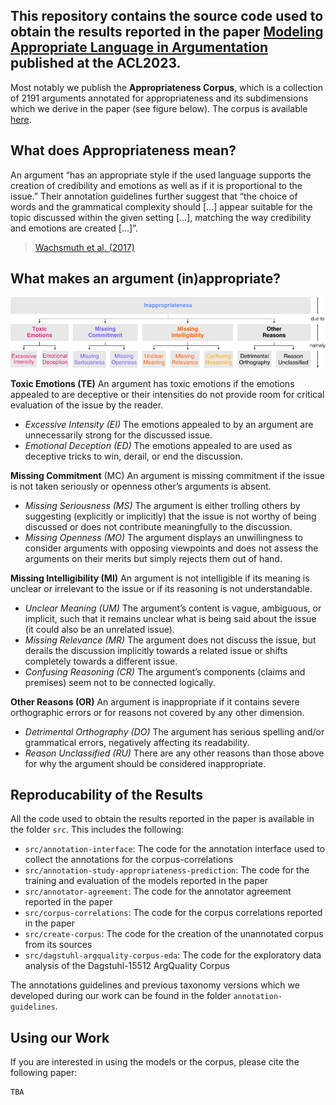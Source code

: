 This repository contains the source code used to obtain the results reported in the paper [Modeling Appropriate Language in Argumentation](https://arxiv.org/abs/2305.14935) published at the ACL2023.
--
Most notably we publish the **Appropriateness Corpus**, which is a collection of 2191 arguments annotated for appropriateness and its subdimensions which we derive in the paper (see figure below). The corpus is available [here](https://github.com/timonziegenbein/appropriateness-corpus/blob/main/data/appropriateness-corpus/appropriateness_corpus_conservative.csv). 

## What does Appropriateness mean?
An argument “has an appropriate style if the used language supports the creation of credibility and emotions as well as if it is proportional to the issue.” Their annotation guidelines further suggest that “the choice of words and the grammatical complexity should [...] appear suitable for the topic discussed within the given setting [...], matching the way credibility and emotions are created [...]”. 
> [Wachsmuth et al. (2017)](https://aclanthology.org/E17-1017/)

## What makes an argument (in)appropriate?
![](https://github.com/timonziegenbein/appropriateness-corpus/blob/main/annotation-guidelines/appropriateness-taxonomy-vertical.svg)

**Toxic Emotions (TE)** An argument has toxic emotions if the emotions appealed to are deceptive or their intensities do not provide room for critical evaluation of the issue by the reader.
- *Excessive Intensity (EI)* The emotions appealed to by an argument are unnecessarily strong for the discussed issue.
- *Emotional Deception (ED)* The emotions appealed to are used as deceptive tricks to win, derail, or end the discussion.

**Missing Commitment** (MC) An argument is missing commitment if the issue is not taken seriously or openness other’s arguments is absent.
- *Missing Seriousness (MS)* The argument is either trolling others by suggesting (explicitly or implicitly) that the issue is not worthy of being discussed or does not contribute meaningfully to the discussion.
- *Missing Openness (MO)* The argument displays an unwillingness to consider arguments with opposing viewpoints and does not assess the arguments on their merits but simply rejects them out of hand.

**Missing Intelligibility (MI)** An argument is not intelligible if its meaning is unclear or irrelevant to the issue or if its reasoning is not understandable.
- *Unclear Meaning (UM)* The argument’s content is vague, ambiguous, or implicit, such that it remains unclear what is being said about the issue (it could also be an unrelated issue).
- *Missing Relevance (MR)* The argument does not discuss the issue, but derails the discussion implicitly towards a related issue or shifts completely towards a different issue.
- *Confusing Reasoning (CR)* The argument’s components (claims and premises) seem not to be connected logically.

**Other Reasons (OR)** An argument is inappropriate if it contains severe orthographic errors or for reasons not covered by any other dimension.
- *Detrimental Orthography (DO)* The argument has serious spelling and/or grammatical errors, negatively affecting its readability.
- *Reason Unclassified (RU)* There are any other reasons than those above for why the argument should be considered inappropriate.




## Reproducability of the Results
All the code used to obtain the results reported in the paper is available in the folder `src`. This includes the following:
- `src/annotation-interface`: The code for the annotation interface used to collect the annotations for the corpus-correlations
- `src/annotation-study-appropriateness-prediction`: The code for the training and evaluation of the models reported in the paper
- `src/annotator-agreement`: The code for the annotator agreement reported in the paper
- `src/corpus-correlations`: The code for the corpus correlations reported in the paper
- `src/create-corpus`: The code for the creation of the unannotated corpus from its sources
- `src/dagstuhl-argquality-corpus-eda`: The code for the exploratory data analysis of the Dagstuhl-15512 ArgQuality Corpus

The annotations guidelines and previous taxonomy versions which we developed during our work can be found in the folder `annotation-guidelines`.
## Using our Work 
If you are interested in using the models or the corpus, please cite the following paper:

```
TBA
```
